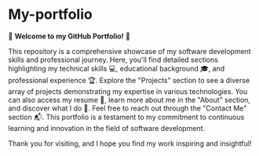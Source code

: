 # My-portfolio
🌟 **Welcome to my GitHub Portfolio!** 🌟

This repository is a comprehensive showcase of my software development skills and professional journey. Here, you'll find detailed sections highlighting my technical skills 💻, educational background 🎓, and professional experience 🏆. Explore the "Projects" section to see a diverse array of projects demonstrating my expertise in various technologies. You can also access my resume 📄, learn more about me in the "About" section, and discover what I do 🚀. Feel free to reach out through the "Contact Me" section 📬. This portfolio is a testament to my commitment to continuous learning and innovation in the field of software development. 

Thank you for visiting, and I hope you find my work inspiring and insightful!
